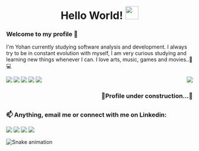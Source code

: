 
 
 <h1 align="center">Hello World! <img height="35" width="35" src="https://cdn-icons-png.flaticon.com/512/2026/2026506.png"></h1> 

 <h3>Welcome to my profile 👋</h3>
 <p> I'm Yohan currently studying software analysis and development. I always try to be in constant evolution with myself, I am very curious studying and learning new things whenever I can. I love arts, music, games and movies..🚀 💻 </p>
  
 <img align="right" src="https://user-images.githubusercontent.com/98111590/179828361-fc649bf3-1b69-4e60-b3d9-a3bca695f29a.gif">
  
 <div style="display: inline_block">
   <img src="https://img.shields.io/badge/JavaScript-323330?style=for-the-badge&logo=javascript&logoColor=F7DF1E"/>
   <img src="https://img.shields.io/badge/HTML5-E34F26?style=for-the-badge&logo=html5&logoColor=white"/>
   <img src="https://img.shields.io/badge/CSS3-1572B6?style=for-the-badge&logo=css3&logoColor=white"/>
   <img src="https://img.shields.io/badge/Java-ED8B00?style=for-the-badge&logo=java&logoColor=white"/>
   <img src="https://img.shields.io/badge/Node.js-43853D?style=for-the-badge&logo=node.js&logoColor=white"/>
 </div>
 
<h3 align="right">🚧Profile under construction...🚧</h3>
  
 ##
 
 <div> 
   <h3>📫 Anything, email me or connect with me on Linkedin:</h3>
   <a href="https://www.instagram.com/ybz_97/" target="_blank">
    <img src="https://img.shields.io/badge/-Instagram-%23E4405F?style=for-the-badge&logo=instagram&logoColor=white" target="_blank"></a>
   <a href="https://discord.gg/YohanB_97#4222" target="_blank">
    <img src="https://img.shields.io/badge/Discord-7289DA?style=for-the-badge&logo=discord&logoColor=white" target="_blank"></a> 
   <a href = "mailto:yoohbaz@gmail.com">
    <img src="https://img.shields.io/badge/Gmail-D14836?style=for-the-badge&logo=gmail&logoColor=white" target="_blank"></a>
   <a href="https://www.linkedin.com/in/yohan-barboza-8b1609150/" target="_blank">
    <img src="https://img.shields.io/badge/-LinkedIn-%230077B5?style=for-the-badge&logo=linkedin&logoColor=white" target="_blank"></a> 
 </div>



  
 
  ![Snake animation](https://github.com/YohanBZ/YohanBZ/blob/output/github-contribution-grid-snake.svg)
    
    

